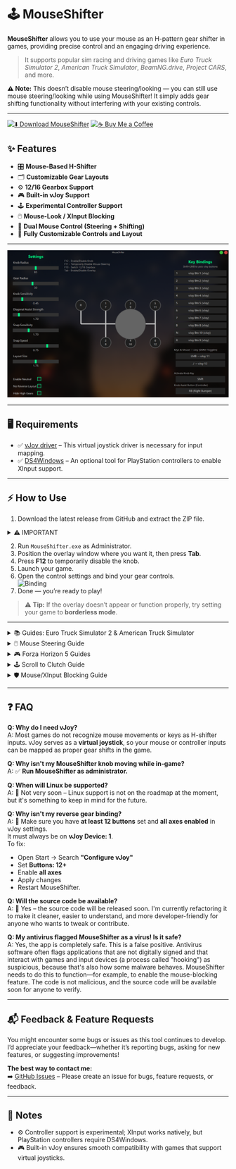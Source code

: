 # 🕹️ MouseShifter

**MouseShifter** allows you to use your mouse as an H-pattern gear shifter in games, providing precise control and an engaging driving experience.

> It supports popular sim racing and driving games like *Euro Truck Simulator 2*, *American Truck Simulator*, *BeamNG.drive*, *Project CARS*, and more.

**⚠ Note:** This doesn’t disable mouse steering/looking — you can still use mouse steering/looking while using MouseShifter! It simply adds gear shifting functionality without interfering with your existing controls.

---
[![⬇️ Download MouseShifter](https://img.shields.io/badge/Download-MouseShifter-blue?style=for-the-badge)](https://github.com/arnofrxdd/MouseShifter/releases/download/v2.0-update/MouseShifter.zip)
[![☕ Buy Me a Coffee](https://img.shields.io/badge/Buy_Me_a_Coffee-FFDD00?style=for-the-badge&logo=buy-me-a-coffee&logoColor=000000)](https://buymeacoffee.com/harshitparg)

## ✨ Features

- 🎛️ **Mouse-Based H-Shifter**  
- 🗂️ **Customizable Gear Layouts**  
- ⚙️ **12/16 Gearbox Support**  
- 🎮 **Built-in vJoy Support**  
- 🕹️ **Experimental Controller Support**
- 🖱️ **Mouse-Look / XInput Blocking**
- 🛞 **Dual Mouse Control (Steering + Shifting)**
- 🎨 **Fully Customizable Controls and Layout**

---

![MouseShifter](https://github.com/arnofrxdd/MouseShifter/raw/assets/MouseShifter.png)

---

## 🖥️ Requirements

- ✅ [vJoy driver](https://sourceforge.net/projects/vjoystick/) – This virtual joystick driver is necessary for input mapping.  
- ✅ [DS4Windows](https://github.com/ryochan7/ds4windows/releases) – An optional tool for PlayStation controllers to enable XInput support.

---

## ⚡ How to Use

1. Download the latest release from GitHub and extract the ZIP file.  

<details>
<summary>⚠️ IMPORTANT</summary>

- **Make sure you have at least 12 buttons set and all axes enabled in vJoy settings, must always be vJoy Device: 1**.

Start -> Search "Configure vJoy"

![vJoyConfigure](https://github.com/arnofrxdd/MouseShifter/raw/assets/ETS2/configurevjoy.png)

</details>

2. Run `MouseShifter.exe` as Administrator.  
3. Position the overlay window where you want it, then press **Tab**.  
4. Press **F12** to temporarily disable the knob.  
5. Launch your game.  
6. Open the control settings and bind your gear controls.  
![Binding](https://github.com/arnofrxdd/MouseShifter/raw/assets/buttonbindings.gif)
7. Done — you’re ready to play!  

> ⚠️ **Tip:** If the overlay doesn’t appear or function properly, try setting your game to **borderless mode**.

---






<details>
<summary>📚 Guides: Euro Truck Simulator 2 & American Truck Simulator</summary>
  
Video Guide: https://www.youtube.com/watch?v=w5_lFoCMoK4
  
### ⚠️ Important
- **Before proceeding, create a backup of your `controls.sii` file**.  
- **Disable Steam Cloud**
- **Run MouseShifter as Admin**
- **Make sure you have atleast 12 buttons set and all axes enabled in vJoy settings, must always be vJoy Device: 1**.

  Start -> Search "Configure vJoy"
  
![vJoyConfigure](https://github.com/arnofrxdd/MouseShifter/raw/assets/ETS2/configurevjoy.png)

---

### 🚛 Using in Euro Truck Simulator 2 / American Truck Simulator

1. Make sure all gears are bound to vJoy buttons in the app (default bindings are included).
2. Open the app, then launch the game.  
3. Go to **Options → Controls**, and choose **Keyboard + vJoy Device** as the main device.  

![vJoyConfigure](https://github.com/arnofrxdd/MouseShifter/raw/assets/ETS2/configurevjoy.png)

4. Scroll to **H-Shifter** and map all gears and togglers.  
![Map H-Shifter](https://github.com/arnofrxdd/MouseShifter/raw/assets/ETS2/H-Shifter%20ETS2.png)
5. Shift gears with your mouse while holding **Right Click** to look around.
---

### 🖱 Using Mouse Steering

1. Enable **Mouse Steering** in the app.  
2. Choose **H-Shifter Mouse Device** and **Mouse Steering Device**.  
3. Within the game, go to **Options → Controls**, and:  
   - ❌ **Do not** enable Keyboard + Mouse Steering.  
4. Bind the steering axis, and optionally bind the acceleration or brake axes for mouse throttle or brake.
![MouseSteer](https://github.com/arnofrxdd/MouseShifter/raw/assets/ETS2/MouseSteer.png)

> ⚠️ **Warning:** Press **F11** to temporarily turn off mouse steering before pausing or accessing in-game menus.  
> ℹ️ **Tip:** If you want to use **dual mouse steering + H-Shifter**, see the [Dual Mouse Setup](#dual-mouse-setup) below.
---

### 🛞 Using Wheel or Pedals

1. In the game, go to **Options → Controls**.  
2. Keep **Keyboard + vJoy Device** selected as your primary device.  
3. Pick your **wheel or pedals** as an additional device.  
4. Bind the steering, throttle, brake, or clutch as needed.  
5. That’s it — you’re ready to drive!

---

### 🎮 Using Experimental Controller Support
Detailed Video Guide: https://www.youtube.com/watch?v=7qyDuhJJklw

1. Enable **Controller** in the app.
2. DO NOT SELECT Your controller yet as an additional device.
3. Bind Look Axis in the game if needed.  
4. Select your **XInput controller** as an additional device.  
5. Bind H-Shifter togglers, buttons, acceleration, and brake axes.  
6. Use the **Assist Knob button** to shift gears.

---

![ETS2 Setup](https://github.com/arnofrxdd/MouseShifter/raw/assets/ETS2.gif)

</details>

<details>
<summary>🖱️ Mouse Steering Guide</summary>

### **Single Mouse Setup**

1. Open the **MouseShifter** app.  
2. Enable **Mouse Steering**.  
3. Select **H-Shifter Mouse Device**: choose your USB mouse for H-Shifter.  
4. Select **Mouse Steering Device**: select the same mouse as the H-Shifter.  
5. Your H-Shifter will now be temporarily disabled; hold down the **Activate Knob Key** to use H-Shifter.  
6. Open your game and go to **Control Options**.  
   - **Do NOT enable Mouse Steering** if your game enables it by default.  
7. Bind your steering:
   - For key bindings: select left/right and move your mouse accordingly.  
   - For steering axes bindings: select the axis and move your mouse (method may vary per game).  
8. If you haven’t already, bind H-Shifter buttons.  
9. Done! You can now play with mouse steering while holding the **Activate Knob Key** to use H-Shifter.  

> ⚠️ **Note:** Always press **F11** to temporarily disable mouse steering before pausing the game or accessing menus.

---

### **Dual Mouse Setup**

1. Open the **MouseShifter** app.  
2. Enable **Mouse Steering**.  
3. Select **H-Shifter Mouse Device**: choose the mouse you want for H-Shifter.  
4. Select **Mouse Steering Device**: choose your second mouse for steering.  
5. Open your game and go to **Control Options**.  
   - **Do NOT enable Mouse Steering** if your game enables it by default.  
6. Bind your steering(method may vary per game):
   - For key/button bindings: select left/right and move your steering mouse accordingly.  
   - For steering axes bindings: select the axis and move your mouse.   
7. If you haven’t already, bind H-Shifter buttons.  
8. Done! You can now play with mouse steering enabled while using the second mouse for H-Shifter.  

> ⚠️ **Note:** Always press **F11** to temporarily disable mouse steering before pausing the game or accessing menus.

</details>

<details>
<summary>🎮 Forza Horizon 5 Guides</summary>

### ⚠️ Before You Start
- Make sure you have control bindings for **Shifter togglers** set up (do **not** use the mouse).  
- Use any rarely used key in-game for bindings.  

![MouseShifter Setup](https://github.com/arnofrxdd/MouseShifter/raw/assets/Forza/MouseShifter.png)

- Make sure you have atleast 12 buttons set and all axes enabled in vJoy settings, must always be vJoy Device: 1.

Start -> Search "Configure vJoy"

> **Tip:** If the game crashes when starting with MouseShifter:
> 1. Close MouseShifter.
> 2. Open Forza Horizon 5.
> 3. Then reopen MouseShifter.

---

### 🛠 Setting Up Wheel Controls

1. Open **Forza Horizon 5**.  
2. Go to **Options → Controls → Change Input Mapping → Wheel**.  
3. Select **Select Layout** and press an arrow key to load a custom wheel profile.  

![Select Layout](https://github.com/arnofrxdd/MouseShifter/raw/assets/Forza/arrow.png)

4. Scroll down to the **Gears** section and start binding gears accordingly.  

![Bind Gears](https://github.com/arnofrxdd/MouseShifter/raw/assets/Forza/gear.gif)

---

### 🔧 Bypassing Required Bindings 

(YOU CAN SKIP THIS STEP IF HAVE A WHEEL.)

1. Scroll up to see **Required Bindings/Buttons**.  
2. Use the **Shifter togglers** button you set up in the first step.  
3. Assign all required bindings to the same button — this tricks the game into allowing H-Shifter use.  

![Bypass Required Bindings](https://github.com/arnofrxdd/MouseShifter/raw/assets/Forza/bypass.gif)

---

### 🖱️ Using Mouse Steering / Throttle / Brake (Optional)

1. Open the **MouseShifter** app and enable **Mouse Steering**.  
2. Be careful: don’t move the mouse too much, or the game may get confused.  
   - **If it does**, disable Mouse Steering from the app and re-enable it, or restart the game.  
3. Bind the **Steering axis** and **Acceleration/Brake axis** (enable the combined toggle).  

![Mouse Steering](https://github.com/arnofrxdd/MouseShifter/raw/assets/Forza/mousesteer.gif)

---

### ✅ Final Steps

- Go back to the game.  
- You should now see the **H-Shifter working**.  
- You’re ready to drive!  

![Preview](https://github.com/arnofrxdd/MouseShifter/raw/assets/Forza/preview.gif)

</details>
<details>
<summary>🕹️ Scroll to Clutch Guide</summary>

### Enable Scroll-to-Clutch in MouseShifter

- Open the **MouseShifter** app
- Enable **Scroll to Clutch**
- Adjust any sensitivity or direction options

### In-Game Setup

- Open your game and go to **Control Options**
- Bind the **Clutch Axis** to your scroll wheel (or the axis assigned by MouseShifter)

> ⚠️ **Tip:** Make sure no other controls conflict with the scroll wheel. If the clutch behaves incorrectly, disable and re-enable Scroll-to-Clutch in the app

### ✅ Final Steps

- Your scroll wheel now works as a clutch!
- You can engage and release it smoothly while driving
- Combine with H-Shifter or Mouse Steering for full control

</details>

<details>
<summary>🛡️ Mouse/XInput Blocking Guide</summary>

### **When to Use This Feature:**
Use mouse blocking if:
- The game doesn't allow RMB to look around
- Your H-Shifter moves while trying to look in-game
- You want to toggle between Shifter and looking

### **Mouse Blocking Setup:**

1. Select your **game process** from the list
2. Click the **"Mouse Free"** button - it will change to **"Mouse Blocked"**
3. Your in-game mouse is now blocked and will only unlock when you hold down **RMB**
4. Use **Disabling Knob Movement** to restore normal controls

### **XInput Blocking Setup:**

1. Follow the same steps as mouse blocking
2. Click **"XInput Free"** to change it to **"XInput Blocked"**
3. The **Knob Assist button** will affect how blocking works

![Mouse Blocking Interface](https://github.com/arnofrxdd/MouseShifter/raw/assets/mouse-blocking.png)

> ⚠️ **Important Notes:**
> - This feature is **experimental** and may not work with PlayStation controllers using DS4Windows
> - **USE AT YOUR OWN RISK** in online games - you might get banned
> - The Knob Assist button modifies blocking behavior
> - Disabling knob movement restores normal controls
> **ℹ️ Note:** This feature is **NOT REQUIRED** for ETS2 and ATS.
</details>

---
## ❓ FAQ  

**Q: Why do I need vJoy?**  
A: Most games do not recognize mouse movements or keys as H-shifter inputs. vJoy serves as a **virtual joystick**, so your mouse or controller inputs can be mapped as proper gear shifts in the game.  

**Q: Why isn't my MouseShifter knob moving while in-game?**  
A: ✅ **Run MouseShifter as administrator.**  

**Q: When will Linux be supported?**  
A: 🐧 Not very soon – Linux support is not on the roadmap at the moment, but it's something to keep in mind for the future.  

**Q: Why isn't my reverse gear binding?**  
A: 🔄 Make sure you have **at least 12 buttons** set and **all axes enabled** in vJoy settings.  
It must always be on **vJoy Device: 1**.  
To fix:  
- Open Start → Search **"Configure vJoy"**  
- Set **Buttons: 12+**  
- Enable **all axes**  
- Apply changes
- Restart MouseShifter.
  
**Q: Will the source code be available?**  
A: 📂 Yes – the source code will be released soon. I'm currently refactoring it to make it cleaner, easier to understand, and more developer-friendly for anyone who wants to tweak or contribute.

**Q: My antivirus flagged MouseShifter as a virus! Is it safe?**  
A: Yes, the app is completely safe. This is a false positive. Antivirus software often flags applications that are not digitally signed and that interact with games and input devices (a process called "hooking") as suspicious, because that's also how some malware behaves. MouseShifter needs to do this to function—for example, to enable the mouse-blocking feature. The code is not malicious, and the source code will be available soon for anyone to verify.

---

## 📬 Feedback & Feature Requests

You might encounter some bugs or issues as this tool continues to develop.  
I’d appreciate your feedback—whether it’s reporting bugs, asking for new features, or suggesting improvements!

**The best way to contact me:**  
➡️ [GitHub Issues](https://github.com/arnofrxdd/MouseShifter/issues) – Please create an issue for bugs, feature requests, or feedback.

---

## 📝 Notes

- ⚙️ Controller support is experimental; XInput works natively, but PlayStation controllers require DS4Windows.  
- 🎮 Built-in vJoy ensures smooth compatibility with games that support virtual joysticks.
